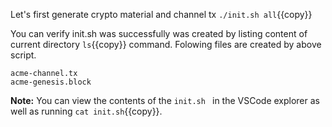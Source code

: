 
Let's first generate crypto material and channel tx
`./init.sh all`{{copy}}

You can verify init.sh was successfully was created by listing content of current directory `ls`{{copy}} command. Folowing files are created by above script. 

```
acme-channel.tx  
acme-genesis.block
```

**Note:** You can view the contents of the `init.sh ` in the VSCode explorer as well as running `cat init.sh`{{copy}}. 